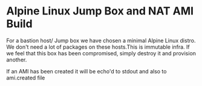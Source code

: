 # Alpine Linux Jump Box and NAT AMI Build

For a bastion host/ Jump box we have chosen a minimal Alpine Linux distro.
We don't need  a lot of packages on these hosts.This is immutable infra.
If we feel that this box has been compromised, simply destroy it and provision another.

If an AMI has been created it will be echo'd to stdout and also to ami.created file

